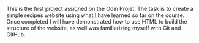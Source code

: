 This is the first project assigned on the Odin Projet. The task is to create a simple recipes website using what I have learned so far on the course. Once completed I will have demonstrated how to use HTML to build the structure of the website, as well was familiarizing myself with Git and GitHub.